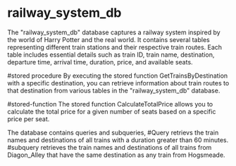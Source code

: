 # railway_system_db
The "railway_system_db" database captures a railway system inspired by the world of Harry Potter and the real world. It contains several tables representing different train stations and their respective train routes. Each table includes essential details such as train ID, train name, destination, departure time, arrival time, duration, price, and available seats.

#stored procedure
By executing the stored function GetTrainsByDestination with a specific destination, you can retrieve information about train routes to that destination from various tables in the "railway_system_db" database.

#stored-function
The stored function CalculateTotalPrice allows you to calculate the total price for a given number of seats based on a specific price per seat. 

The database contains queries and subqueries, 
#Query retrievs the train names and destinations of all trains with a duration greater than 60 minutes.
#subquery retrieves the train names and destinations of all trains from Diagon_Alley that have the same destination as any train from Hogsmeade.
